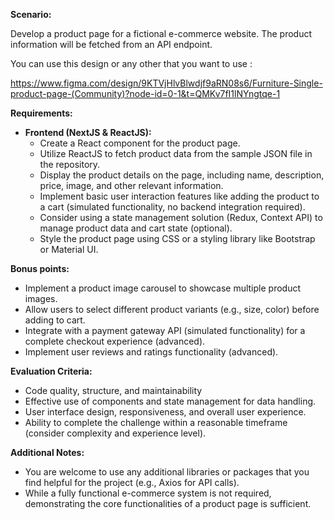 **Scenario:**

Develop a product page for a fictional e-commerce website. The product information will be fetched from an API endpoint.

You can use this design or any other that you want to use : 

https://www.figma.com/design/9KTVjHlvBlwdjf9aRN08s6/Furniture-Single-product-page-(Community)?node-id=0-1&t=QMKv7fI1lNYngtqe-1

**Requirements:**

- **Frontend (NextJS & ReactJS):**
  - Create a React component for the product page.
  - Utilize ReactJS to fetch product data from the sample JSON file in the repository.
  - Display the product details on the page, including name, description, price, image, and other relevant information.
  - Implement basic user interaction features like adding the product to a cart (simulated functionality, no backend integration required).
  - Consider using a state management solution (Redux, Context API) to manage product data and cart state (optional).
  - Style the product page using CSS or a styling library like Bootstrap or Material UI.

**Bonus points:**

- Implement a product image carousel to showcase multiple product images.
- Allow users to select different product variants (e.g., size, color) before adding to cart.
- Integrate with a payment gateway API (simulated functionality) for a complete checkout experience (advanced).
- Implement user reviews and ratings functionality (advanced).

**Evaluation Criteria:**

- Code quality, structure, and maintainability
- Effective use of components and state management for data handling.
- User interface design, responsiveness, and overall user experience.
- Ability to complete the challenge within a reasonable timeframe (consider complexity and experience level).

**Additional Notes:**

- You are welcome to use any additional libraries or packages that you find helpful for the project (e.g., Axios for API calls).
- While a fully functional e-commerce system is not required, demonstrating the core functionalities of a product page is sufficient.
